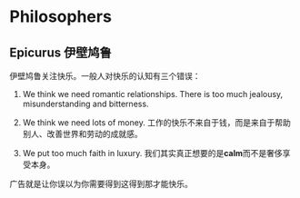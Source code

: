 # Philosophers

## Epicurus 伊壁鸠鲁

伊壁鸠鲁关注快乐。一般人对快乐的认知有三个错误：

1. We think we need romantic relationships. There is too much jealousy, misunderstanding and bitterness.

2. We think we need lots of money. 工作的快乐不来自于钱，而是来自于帮助别人、改善世界和劳动的成就感。

3. We put too much faith in luxury. 我们其实真正想要的是**calm**而不是奢侈享受本身。

广告就是让你误以为你需要得到这得到那才能快乐。



   

